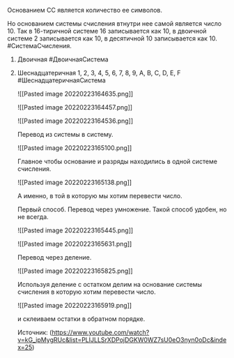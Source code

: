 Основанием СС является количество ее символов.

Но основанием системы счисления втнутри нее самой является число 10.
Так в 16-тиричной системе 16 записывается как 10, в двоичной системе 2 записывается как 10, в десятичной 10 записывается как 10. #СистемаСчисления.

1. Двоичная #ДвоичнаяСистема 
2. Шеснадцатеричная 1, 2, 3, 4, 5, 6, 7, 8, 9, A, B, C, D, E, F #ШеснадцатеричнаяСистема
	
	![[Pasted image 20220223164635.png]]
	
	![[Pasted image 20220223164457.png]]
	
	![[Pasted image 20220223164536.png]]
	
	Перевод из системы в систему.
	
	![[Pasted image 20220223165100.png]]
	
	Главное чтобы основание и разряды находились в одной системе счисления.
	
	![[Pasted image 20220223165138.png]]
	
	А именно, в той в которую мы хотим перевести число.
	
	Первый способ. Перевод через умножение. Такой способ удобен, но не всегда.
	
	![[Pasted image 20220223165445.png]]
	
	![[Pasted image 20220223165631.png]]
	
	Перевод через деление.
	
	![[Pasted image 20220223165825.png]]
	
	Используя деление с остатком делим на основание системы счисления в которую хотим перевести число.
	
	![[Pasted image 20220223165919.png]]
	
	и склеиваем остатки в обратном порядке.
	
	Источник: (https://www.youtube.com/watch?v=kG_ipMygRUc&list=PLIJLLSrXDPojDGKW0WZ7sU0eO3nyn0oDc&index=25)
	
	